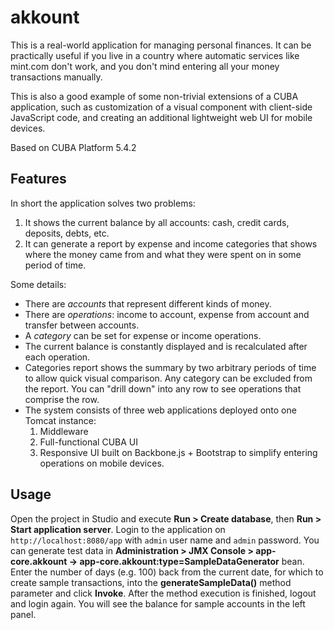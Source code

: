 akkount
=======

This is a real-world application for managing personal finances. It can be practically useful if you live in a country where automatic services like mint.com don't work, and you don't mind entering all your money transactions manually.

This is also a good example of some non-trivial extensions of a CUBA application, such as customization of a visual component with client-side JavaScript code, and creating an additional lightweight web UI for mobile devices.

Based on CUBA Platform 5.4.2

Features
--------

In short the application solves two problems:
 1. It shows the current balance by all accounts: cash, credit cards, deposits, debts, etc.
 2. It can generate a report by expense and income categories that shows where the money came from and what they were spent on in some period of time.

Some details:
* There are _accounts_ that represent different kinds of money.
* There are _operations_: income to account, expense from account and transfer between accounts.
* A _category_ can be set for expense or income operations.
* The current balance is constantly displayed and is recalculated after each operation.
* Categories report shows the summary by two arbitrary periods of time to allow quick visual comparison. Any category can be excluded from the report. You can "drill down" into any row to see operations that comprise the row.
* The system consists of three web applications deployed onto one Tomcat instance:
   1. Middleware
   2. Full-functional CUBA UI
   3. Responsive UI built on Backbone.js + Bootstrap to simplify entering operations on mobile devices. 

Usage
-----

Open the project in Studio and execute **Run > Create database**, then **Run > Start application server**. Login to the application on `http://localhost:8080/app` with `admin` user name and `admin` password. You can generate test data in **Administration > JMX Console > app-core.akkount -> app-core.akkount:type=SampleDataGenerator** bean. Enter the number of days (e.g. 100) back from the current date, for which to create sample transactions, into the **generateSampleData()** method parameter and click **Invoke**. After the method execution is finished, logout and login again. You will see the balance for sample accounts in the left panel.
